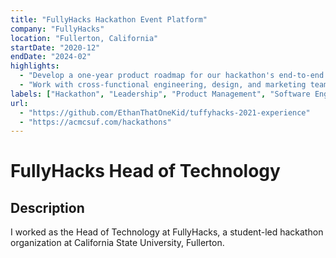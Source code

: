 ```yaml
---
title: "FullyHacks Hackathon Event Platform"
company: "FullyHacks"
location: "Fullerton, California"
startDate: "2020-12"
endDate: "2024-02"
highlights:
  - "Develop a one-year product roadmap for our hackathon's end-to-end event platform (first-ever hackathon at CSUF); outlining strategic milestones and priorities to guide successful development and growth."
  - "Work with cross-functional engineering, design, and marketing teams to develop 2 new product strategies. Define 5 key performance indicator metrics for product success."
labels: ["Hackathon", "Leadership", "Product Management", "Software Engineering", "Event Planning"]
url:
  - "https://github.com/EthanThatOneKid/tuffyhacks-2021-experience"
  - "https://acmcsuf.com/hackathons"
---
```


# FullyHacks Head of Technology

## Description

I worked as the Head of Technology at FullyHacks, a student-led hackathon
organization at California State University, Fullerton.
